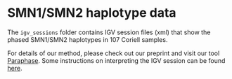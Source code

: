 # SMN1/SMN2 haplotype data

The `igv_sessions` folder contains IGV session files (xml) that show the phased SMN1/SMN2 haplotypes in 107 Coriell samples.

For details of our method, please check out our preprint and visit our tool [Paraphase](https://github.com/PacificBiosciences/paraphase). Some instructions on interpreting the IGV session can be found [here](https://github.com/PacificBiosciences/paraphase/blob/main/docs/visualization.md).

